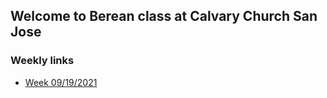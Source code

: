 ## Welcome to Berean class at Calvary Church San Jose

### Weekly links

* [Week 09/19/2021](/week091921.md)